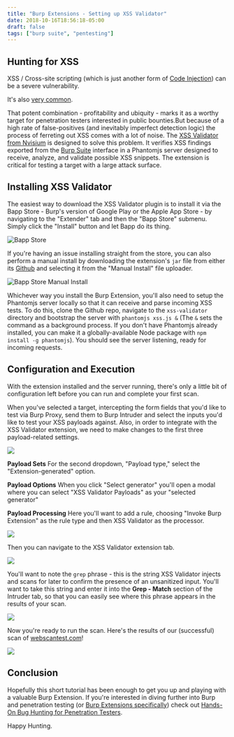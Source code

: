 ```yaml
---
title: "Burp Extensions - Setting up XSS Validator"
date: 2018-10-16T18:56:18-05:00
draft: false
tags: ["burp suite", "pentesting"]
---
```


## Hunting for XSS
XSS / Cross-site scripting (which is just another form of [Code Injection](https://en.wikipedia.org/wiki/Code_injection)) can be a severe vulnerability. 

It's also [very common](https://www.info-point-security.com/sites/default/files/cenzic-vulnerability-report-2014.pdf). 

That potent combination  - profitability and ubiquity - marks it as a worthy target for penetration testers interested in public bounties.But because of a high rate of false-positives (and inevitably imperfect detection logic) the process of ferreting out XSS comes with a lot of noise. The [XSS Validator from Nvisium](https://blog.nvisium.com/2014/01/accurate-xss-detection-with-burpsuite.html) is designed to solve this problem. It verifies XSS findings exported from the [Burp Suite](http://phantomjs.org/) interface in a Phantomjs server designed to receive, analyze, and validate possible XSS snippets. The extension is critical for testing a target with a large attack surface.

## Installing XSS Validator
The easiest way to download the XSS Validator plugin is to install it via the Bapp Store - Burp's version of Google Play or the Apple App Store - by navigating to the "Extender" tab and then the "Bapp Store" submenu. Simply click the "Install" button and let Bapp do its thing.

![Bapp Store](/images/bapp-store-xss-val.png)

If you're having an issue installing straight from the store, you can also perform a manual install by downloading the extension's `jar` file from either its [Github](https://github.com/PortSwigger/xss-validator) and selecting it from the "Manual Install" file uploader.

![Bapp Store Manual Install](/images/bapp-store-manual-install.png)

Whichever way you install the Burp Extension, you'll also need to setup the Phantomjs server locally so that it can receive and parse incoming XSS tests. To do this, clone the Github repo, navigate to the `xss-validator` directory and bootstrap the server with `phantomjs xss.js &` (The `&` sets the command as a background process. If you don't have Phantomjs already installed, you can make it a globally-available Node package with `npm install -g phantomjs`). You should see the server listening, ready for incoming requests.

## Configuration and Execution
With the extension installed and the server running, there's only a little bit of configuration left before you can run and complete your first scan.

When you've selected a target, intercepting the form fields that you'd like to test via Burp Proxy, send them to Burp Intruder and select the inputs you'd like to test your XSS payloads against. Also, in order to integrate with the XSS Validator extension, we need to make changes to the first three payload-related settings.

![](/images/webscantest-payload-settings.png)

**Payload Sets**
For the second dropdown, "Payload type," select the "Extension-generated" option.

**Payload Options**
When you click "Select generator" you'll open a modal where you can select "XSS Validator Payloads" as your "selected generator"

**Payload Processing**
Here you'll want to add a rule, choosing "Invoke Burp Extension" as the rule type and then XSS Validator as the processor.

![](/images/webscantest-payload-processing-rule.png)

Then you can navigate to the XSS Validator extension tab.

![](/images/xss-validator-grep.png)

You'll want to note the `grep` phrase - this is the string XSS Validator injects and scans for later to confirm the presence of an unsanitized input. You'll want to take this string and enter it into the **Grep - Match** section of the Intruder tab, so that you can easily see where this phrase appears in the results of your scan.

![](/images/webscantest-burp-match.png)

Now you're ready to run the scan. Here's the results of our (successful) scan of [webscantest.com](https://webscantest.com)!

![](/images/webscantest-attack-finished.png)

## Conclusion
Hopefully this short tutorial has been enough to get you up and playing with a valuable Burp Extension. If you're interested in diving further into Burp and penetration testing (or [Burp Extensions specifically](https://joecmarshall.com/posts/top-5-burp-suite-extensions/)) check out [Hands-On Bug Hunting for Penetration Testers](https://handsonbughunting.com).

Happy Hunting.




